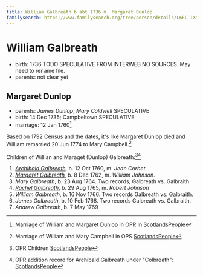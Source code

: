 ```yaml
---
title: William Galbreath b abt 1736 m. Margaret Dunlop
familysearch: https://www.familysearch.org/tree/person/details/L6FC-1XM
---
```


# William Galbreath

- birth: 1736 TODO SPECULATIVE FROM INTERWEB NO SOURCES.  May need to rename file.
- parents: not clear yet

## Margaret Dunlop

- parents: *James Dunlop*; *Mary Caldwell*  SPECULATIVE
- birth: 14 Dec 1735; Campbeltown SPECULATIVE
- marriage: 12 Jan 1760[^marriage1]

Based on 1792 Census and the dates, it's like Margaret Dunlop died and William remarried 20 Jun 1774 to Mary Campbell.[^marriage2]

Children of Willian and Maraget (Dunlop) Galbreath:[^children1][^children2]

1. *[Archibald Galbreath](galbreath-archibald-1760.md)*, b. 12 Oct 1760, m. *Jean Corbet*.
2. *[Margaret Galbreath](galbreath-margaret-1762.md)*, b. 8 Dec 1762, m. *William Johnson*.
3. *Mary Galbreath*, b. 23 Aug 1764. Two records, Galbreath vs. Galbraith
4. *[Rachel Galbreath](galbreath-rachel-1765.md)*, b. 29 Aug 1765, m. *Robert Johnson*
5. *William Galbreath*, b. 16 Nov 1766. Two records Galbreath vs. Galbraith.
6. *James Galbreath*, b. 10 Feb 1768. Two records Galbreath vs. Galbraith.
7. *Andrew Galbreath*, b. 7 May 1769

[^children1]: OPR Children [ScotlandsPeople](https://www.scotlandspeople.gov.uk/record-results?search_type=people&event=%28B%20OR%20C%20OR%20S%29&record_type%5B0%5D=opr_births&church_type=Old%20Parish%20Registers&dl_cat=church&dl_rec=church-births-baptisms&surname=galbreath&surname_so=syn&forename_so=soundex&from_year=1720&to_year=1780&parent_names=GALBREATH&parent_names_so=soundex&parent_name_two=DUNLOP&parent_name_two_so=exact&county=ARGYLL&record=Church%20of%20Scotland%20%28old%20parish%20registers%29%20Roman%20Catholic%20Church%20Other%20churches&rd_real_name%5B0%5D=CAMPBELTOWN%20%28LANDWARD%29%20OR%20CAMPBELTOWN%20%28BURGH%29%20OR%20CAMPBELTOWN&rd_display_name%5B0%5D=CAMPBELTOWN%20%28LANDWARD%29%7CCAMPBELTOWN%20%28BURGH%29%7CCAMPBELTOWN_CAMPBELTOWN&rd_label%5B0%5D=CAMPBELTOWN&rd_name%5B0%5D=CAMPBELTOWN%20%2ALANDWARD%2A%20OR%20CAMPBELTOWN%20%2ABURGH%2A%20OR%20CAMPBELTOWN&sort=asc&order=Date&field=year)

[^children2]: OPR addition record for Archibald Galbreath under "Colbreath": [ScotlandsPeople](https://www.scotlandspeople.gov.uk/record-results?search_type=people&event=%28B%20OR%20C%20OR%20S%29&record_type%5B0%5D=opr_births&church_type=Old%20Parish%20Registers&dl_cat=church&dl_rec=church-births-baptisms&surname=colbreath&surname_so=exact&forename_so=soundex&sex=M&from_year=1760&to_year=1760&parent_names=colbreath&parent_names_so=soundex&parent_name_two=DUNLOP&parent_name_two_so=soundex&county=ARGYLL&record=Church%20of%20Scotland%20%28old%20parish%20registers%29%20Roman%20Catholic%20Church%20Other%20churches&rd_real_name%5B0%5D=CAMPBELTOWN%20%28LANDWARD%29%20OR%20CAMPBELTOWN%20%28BURGH%29%20OR%20CAMPBELTOWN&rd_display_name%5B0%5D=CAMPBELTOWN%20%28LANDWARD%29%7CCAMPBELTOWN%20%28BURGH%29%7CCAMPBELTOWN_CAMPBELTOWN&rd_label%5B0%5D=CAMPBELTOWN&rd_name%5B0%5D=CAMPBELTOWN%20%2ALANDWARD%2A%20OR%20CAMPBELTOWN%20%2ABURGH%2A%20OR%20CAMPBELTOWN)

[^marriage1]: Marriage of William and Margaret Dunlop in OPR in [ScotlandsPeople](https://www.scotlandspeople.gov.uk/record-results?search_type=people&event=M&record_type%5B0%5D=opr_marriages&church_type=Old%20Parish%20Registers&dl_cat=church&dl_rec=church-banns-marriages&surname=galbreath&surname_so=fuzzy&forename=w&forename_so=starts&spouse_name=dunlop&spouse_name_so=exact&from_year=1760&to_year=1760&record=Church%20of%20Scotland%20%28old%20parish%20registers%29%20Roman%20Catholic%20Church%20Other%20churches)

[^marriage2]: Marriage of William and Mary Campbell in OPS [ScotlandsPeople](https://www.scotlandspeople.gov.uk/record-results?search_type=people&event=M&record_type%5B0%5D=opr_marriages&church_type=Old%20Parish%20Registers&dl_cat=church&dl_rec=church-banns-marriages&surname=galbraith&surname_so=syn&forename=william&forename_so=starts&sex=M&spouse_name=campbell&spouse_name_so=exact&from_year=1750&to_year=1800&county=ARGYLL&record=Church%20of%20Scotland%20%28old%20parish%20registers%29%20Roman%20Catholic%20Church%20Other%20churches)
